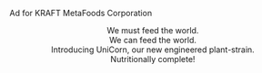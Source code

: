 Ad for KRAFT MetaFoods Corporation

<p style="text-align: center;"> 
We must feed the world.</br>
We can feed the world.</br>
Introducing UniCorn, our new engineered plant-strain.</br>
Nutritionally complete!
</p>
